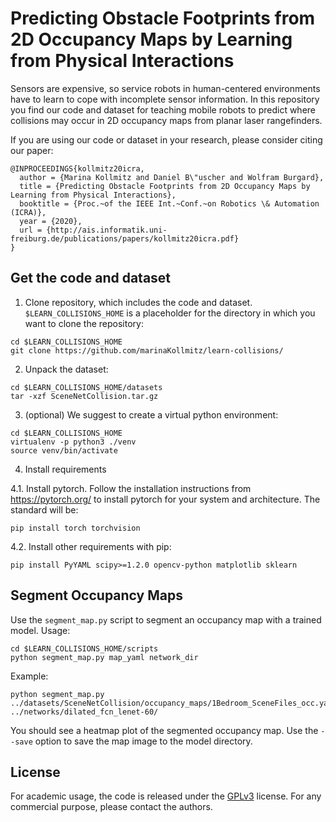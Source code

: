 # Predicting Obstacle Footprints from 2D Occupancy Maps by Learning from Physical Interactions

Sensors are expensive, so service robots in human-centered environments have to learn to cope with incomplete sensor information. In this repository you find our code and dataset for teaching mobile robots to predict where collisions may occur in 2D occupancy maps from planar laser rangefinders. 

If you are using our code or dataset in your research, please consider citing our paper:

```
@INPROCEEDINGS{kollmitz20icra,
  author = {Marina Kollmitz and Daniel B\"uscher and Wolfram Burgard},
  title = {Predicting Obstacle Footprints from 2D Occupancy Maps by Learning from Physical Interactions},
  booktitle = {Proc.~of the IEEE Int.~Conf.~on Robotics \& Automation (ICRA)},
  year = {2020},
  url = {http://ais.informatik.uni-freiburg.de/publications/papers/kollmitz20icra.pdf}
}
```

## Get the code and dataset

1. Clone repository, which includes the code and dataset. ```$LEARN_COLLISIONS_HOME``` is a placeholder for the directory in which you want to clone the repository:
```
cd $LEARN_COLLISIONS_HOME
git clone https://github.com/marinaKollmitz/learn-collisions/
```
2. Unpack the dataset:
```
cd $LEARN_COLLISIONS_HOME/datasets
tar -xzf SceneNetCollision.tar.gz
```
3. (optional) We suggest to create a virtual python environment:
```
cd $LEARN_COLLISIONS_HOME
virtualenv -p python3 ./venv
source venv/bin/activate
```
4. Install requirements

  4.1. Install pytorch. Follow the installation instructions from https://pytorch.org/ to install pytorch for your system and architecture. The standard will be:
```
pip install torch torchvision
```
  4.2. Install other requirements with pip:
```
pip install PyYAML scipy>=1.2.0 opencv-python matplotlib sklearn
```

## Segment Occupancy Maps
Use the ```segment_map.py``` script to segment an occupancy map with a trained model. Usage:
```
cd $LEARN_COLLISIONS_HOME/scripts
python segment_map.py map_yaml network_dir
```
Example:
```
python segment_map.py ../datasets/SceneNetCollision/occupancy_maps/1Bedroom_SceneFiles_occ.yaml ../networks/dilated_fcn_lenet-60/
```
You should see a heatmap plot of the segmented occupancy map. Use the ```--save``` option to save the map image to the model directory.

## License

For academic usage, the code is released under the [GPLv3](https://www.gnu.org/licenses/gpl-3.0.en.html) license. For any commercial purpose, please contact the authors.

